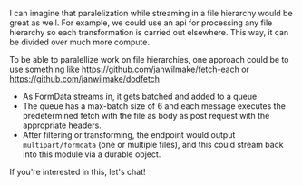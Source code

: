 I can imagine that paralelization while streaming in a file hierarchy would be great as well. For example, we could use an api for processing any file hierarchy so each transformation is carried out elsewhere. This way, it can be divided over much more compute.

To be able to paralellize work on file hierarchies, one approach could be to use something like https://github.com/janwilmake/fetch-each or https://github.com/janwilmake/dodfetch

- As FormData streams in, it gets batched and added to a queue
- The queue has a max-batch size of 6 and each message executes the predetermined fetch with the file as body as post request with the appropriate headers.
- After filtering or transforming, the endpoint would output `multipart/formdata` (one or multiple files), and this could stream back into this module via a durable object.

If you're interested in this, let's chat!
